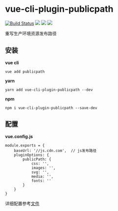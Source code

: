 # vue-cli-plugin-publicpath

[![Build Status](https://travis-ci.org/longshihui/vue-cli-plugin-publicpath.svg?branch=master)](https://travis-ci.org/longshihui/vue-cli-plugin-publicpath)  [![](https://img.shields.io/npm/v/vue-cli-plugin-publicpath.svg)](https://www.npmjs.com/package/vue-cli-plugin-publicpath)  [![](https://img.shields.io/amo/d/vue-cli-plugin-publicpath.svg)](https://www.npmjs.com/package/vue-cli-plugin-publicpath) [![](https://img.shields.io/apm/l/vue-cli-plugin-navigator.svg)](https://www.npmjs.com/package/vue-cli-plugin-navigator)

重写生产环境资源发布路径

## 安装

**vue cli**

```
vue add publicpath
```

**yarn**

```
yarn add vue-cli-plugin-publicpath --dev
```

**npm**

```
npm i vue-cli-plugin-publicpath --save-dev
```

## 配置

**vue.config.js**

```
module.exports = {
    baseUrl: '//js.cdn.com',  // js发布路径
    pluginOptions: {
        publicPath: {
            css: '',
            images: '',
            svg: '',
            media: '',
            fonts: ''
        }
    }
}
```

详细配置参考[文件](./service/options-defaults.js)



